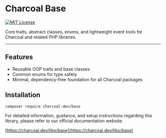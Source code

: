 # Charcoal Base

[![MIT License](https://img.shields.io/badge/license-MIT-green.svg)](LICENSE)

Core traits, abstract classes, enums, and lightweight event tools for Charcoal and related PHP libraries.

---

## Features

- Reusable OOP traits and base classes
- Common enums for type safety
- Minimal, dependency-free foundation for all Charcoal packages

## Installation

```bash
composer require charcoal-dev/base
```

For detailed information, guidance, and setup instructions regarding this library, please refer to our official
documentation website:

[https://charcoal.dev/libs/base](https://charcoal.dev/libs/base)
